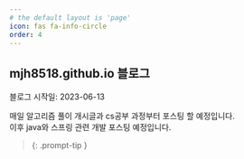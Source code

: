 ```yaml
---
# the default layout is 'page'
icon: fas fa-info-circle
order: 4
---
```


## mjh8518.github.io 블로그

블로그 시작일: 2023-06-13

매일 알고리즘 풀이 개시글과 cs공부 과정부터 포스팅 할 예정입니다.  
이후 java와 스프링 관련 개발 포스팅 예정입니다.

> {: .prompt-tip }
